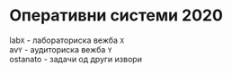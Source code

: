 # Оперативни системи 2020
lab`X` - лабораториска вежба `X` <br/>
av`Y` - аудиториска вежба `Y` <br/>
ostanato - задачи од други извори <br/>
